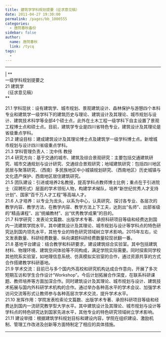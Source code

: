 ```yaml
---
title: 建筑学学科规划提要（征求意见稿）
date: 2011-04-27 19:30:00
permalink: /pages/bb_1000555
categories: 
  - 唐院春秋备份
sidebar: false
author: 
  name: 唐院春秋
  link: /tycq
tags: 
  - 
---
```


* * *

  
|  **  
一级学科规划提要之  
21 建筑学  
（征求意见稿）  
**  
  
21.1
学科现状：设有建筑学、城市规划、景观建筑设计、森林保护与游憩四个本科专业和建筑学一级学科下的建筑历史与理论、建筑设计及其理论、城市规划与设计、建筑技术科学等全部4个硕士点，此外在土木工程一级学科下自主设置了景观工程博士点和硕士点。目前，建筑学专业是四川省特色专业，建筑设计及其理论是省级重点学科。  
21.2 建设目标：建成建筑设计及其理论博士点及建筑学一级学科博士点。新增城市规划与设计四川省级重点学科。  
21.3 学科管理负责人：沈中伟 教授  
21.4
研究方向：基于交通的城市、建筑及综合景观研究：主要包括交通建筑研究、城市交通规划与设计研究、交通综合景观研究；地域建筑研究：包括四川地区民居与聚落研究、（西南）多民族地区中小城镇规划研究、（西南地区）历史城镇与文化遗产保护、西南地区居住建筑研究。  
21.5
团队建设：引进或培养2名教授，提高学科点教师博士比例；重点在于引进院士（双聘形式）层面的学术领衔人物，构建学术梯队，培养“新世纪优秀人才支持计划”、国家“百千万人才工程”等高端人才。  
21.6
人才培养：以专业为龙头，以系为中心，认真研究、探讨各专业、各层次的教学内容、教学方法，在教学内容、教学方法上下工夫，达到出“名师”、出部省级的“精品课程”、出“统编教材”、出“优秀教学成果”的目的。  
21.7
科学研究：发表论文篇数、出版学术专著、承担科研项目等级和经费达到国内一流建筑学院水平。其中建筑设计及其理论、城市规划与设计等学科点的特色研究达到国内领先水平，其他专业的特色研究领域树立学术影响。2015年左右，论文发表数量、科研经费数量、纵向课题科研经费数量较现状翻一番。  
21.8
基地平台建设：结合教学和科研要求，建设建筑综合实验室。其中包括建筑材料、物理环境、建筑空间体验等不同构成，满足学院实际需要。同时探索同学校其他院系实验室，如地理信息系统、仿真模拟实验室的合作，通过资源共享的方式合作搭建教学科研基地。  
21.9
学术交流：目前已与多个国内外高校和研究机构达成合作意向，开展了多次短期互访和学生合作设计“Workshop”。今后计划拓展合作深度，在联系科研课题、教师培养等方面加深合作。同时建筑设计及其理论、城市规划与设计、建筑技术拓展与国内外科研学术机构的合作。通过举办各种高水平的学术会议、加强学术访问交流等形式让教师参与各种高层次学术交流，提升学术水平。  
21.10
发挥作用：学院发表检索论文篇数、出版学术专著、承担科研项目等级和经费达到国内一流研究教学型大学水平。其中建筑设计及其理论、城市规划与设计等学科点的特色研究达到国家先进水平，其他专业的特色研究领域树立学术影响。  
21.11 建设举措：根据建筑学科规划目标和建设内容，学院在组织建设、激励机制、管理工作改进及创新等方面特制定了相应的具体措施。  
  
  
---